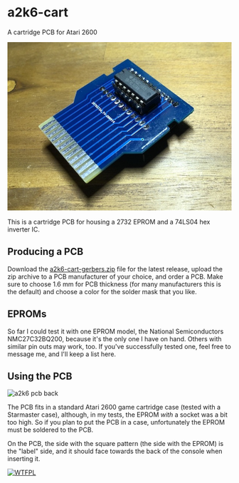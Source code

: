 # a2k6-cart

A cartridge PCB for Atari 2600

![a2k6 pcb back](images/pcb-back.jpg)


This is a cartridge PCB for housing a 2732 EPROM and a 74LS04 hex inverter IC.

## Producing a PCB

Download the [a2k6-cart-gerbers.zip](https://github.com/sarweiler/a2k6-cart/releases/latest/download/a2k6-cart-gerbers.zip) file for the latest release, upload the zip archive to a PCB manufacturer of your choice, and order a PCB. Make sure to choose 1.6 mm for PCB thickness (for many manufacturers this is the default) and choose a color for the solder mask that you like.

## EPROMs

So far I could test it with one EPROM model, the National Semiconductors NMC27C32BQ200, because it's the only one I have on hand. Others with similar pin outs may work, too. If you've successfully tested one, feel free to message me, and I'll keep a list here.

## Using the PCB

![a2k6 pcb back](images/pcb-in-case.jpg)

The PCB fits in a standard Atari 2600 game cartridge case (tested with a Starmaster case), although, in my tests, the EPROM *with* a socket was a bit too high. So if you plan to put the PCB in a case, unfortunately the EPROM must be soldered to the PCB.

On the PCB, the side with the square pattern (the side with the EPROM) is the "label" side, and it should face towards the back of the console when inserting it.


[![WTFPL](http://www.wtfpl.net/wp-content/uploads/2012/12/wtfpl-badge-4.png)](http://www.wtfpl.net)
